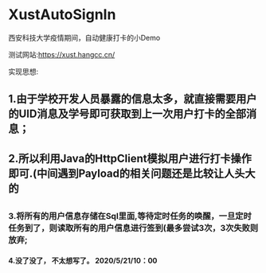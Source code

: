 # XustAutoSignIn
西安科技大学疫情期间，自动健康打卡的小Demo

测试网站:https://xust.hangcc.cn/

实现思想:
<h2>1.由于学校开发人员暴露的信息太多，就直接需要用户的UID消息及学号即可获取到上一次用户打卡的全部消息；<h2>
<h2>2.所以利用Java的HttpClient模拟用户进行打卡操作即可.(中间遇到Payload的相关问题还是比较让人头大的<h2>
<h3>3.将所有的用户信息存储在Sql里面,等待定时任务的唤醒，一旦定时任务到了，则读取所有的用户信息进行签到(最多尝试3次，3次失败则放弃;</h3>
<h4>4.没了没了， 不太想写了。 2020/5/21/10：00</h4>
